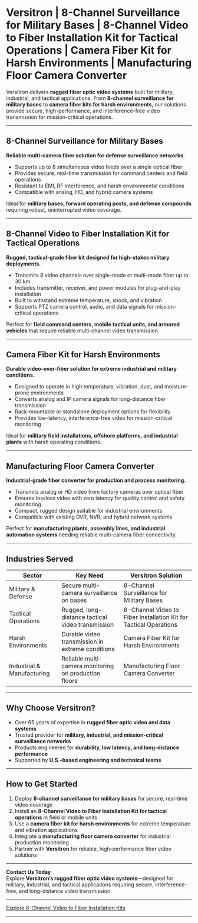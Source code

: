 # Versitron | 8-Channel Surveillance for Military Bases | 8-Channel Video to Fiber Installation Kit for Tactical Operations | Camera Fiber Kit for Harsh Environments | Manufacturing Floor Camera Converter

Versitron delivers **rugged fiber optic video systems** built for military, industrial, and tactical applications. From **8-channel surveillance for military bases** to **camera fiber kits for harsh environments**, our solutions provide secure, high-performance, and interference-free video transmission for mission-critical operations.

---

## 8-Channel Surveillance for Military Bases

**Reliable multi-camera fiber solution for defense surveillance networks.**

- Supports up to 8 simultaneous video feeds over a single optical fiber  
- Provides secure, real-time transmission for command centers and field operations  
- Resistant to EMI, RF interference, and harsh environmental conditions  
- Compatible with analog, HD, and hybrid camera systems  

Ideal for **military bases, forward operating posts, and defense compounds** requiring robust, uninterrupted video coverage.

---

## 8-Channel Video to Fiber Installation Kit for Tactical Operations

**Rugged, tactical-grade fiber kit designed for high-stakes military deployments.**

- Transmits 8 video channels over single-mode or multi-mode fiber up to 30 km  
- Includes transmitter, receiver, and power modules for plug-and-play installation  
- Built to withstand extreme temperature, shock, and vibration  
- Supports PTZ camera control, audio, and data signals for mission-critical operations  

Perfect for **field command centers, mobile tactical units, and armored vehicles** that require reliable multi-channel video transmission.

---

## Camera Fiber Kit for Harsh Environments

**Durable video-over-fiber solution for extreme industrial and military conditions.**

- Designed to operate in high temperature, vibration, dust, and moisture-prone environments  
- Converts analog and IP camera signals for long-distance fiber transmission  
- Rack-mountable or standalone deployment options for flexibility  
- Provides low-latency, interference-free video for mission-critical monitoring  

Ideal for **military field installations, offshore platforms, and industrial plants** with harsh operating conditions.

---

## Manufacturing Floor Camera Converter

**Industrial-grade fiber converter for production and process monitoring.**

- Transmits analog or HD video from factory cameras over optical fiber  
- Ensures lossless video with zero latency for quality control and safety monitoring  
- Compact, rugged design suitable for industrial environments  
- Compatible with existing DVR, NVR, and hybrid network systems  

Perfect for **manufacturing plants, assembly lines, and industrial automation systems** needing reliable multi-camera fiber connectivity.

---

## Industries Served

| Sector                    | Key Need                                               | Versitron Solution                                        |
|----------------------------|--------------------------------------------------------|-----------------------------------------------------------|
| Military & Defense         | Secure multi-camera surveillance on bases             | 8-Channel Surveillance for Military Bases                |
| Tactical Operations        | Rugged, long-distance tactical video transmission    | 8-Channel Video to Fiber Installation Kit for Tactical Operations |
| Harsh Environments         | Durable video transmission in extreme conditions      | Camera Fiber Kit for Harsh Environments                  |
| Industrial & Manufacturing | Reliable multi-camera monitoring on production floors | Manufacturing Floor Camera Converter                     |

---

## Why Choose Versitron?

- Over 65 years of expertise in **rugged fiber optic video and data systems**  
- Trusted provider for **military, industrial, and mission-critical surveillance networks**  
- Products engineered for **durability, low latency, and long-distance performance**  
- Supported by **U.S.-based engineering and technical teams**  

---

## How to Get Started

1. Deploy **8-channel surveillance for military bases** for secure, real-time video coverage  
2. Install an **8-Channel Video to Fiber Installation Kit for tactical operations** in field or mobile units  
3. Use a **camera fiber kit for harsh environments** for extreme temperature and vibration applications  
4. Integrate a **manufacturing floor camera converter** for industrial production monitoring  
5. Partner with **Versitron** for reliable, high-performance fiber video solutions  

---

**Contact Us Today**  
Explore **Versitron’s rugged fiber optic video systems**—designed for military, industrial, and tactical applications requiring secure, interference-free, and long-distance video transmission.  

---

[Explore 8-Channel Video to Fiber Installation Kits](https://www.versitron.com/collections/8-channel-video-to-fiber-installation-kits)

---
